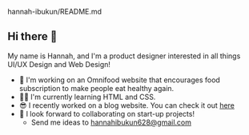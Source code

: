 hannah-ibukun/README.md

## Hi there 👋

My name is Hannah, and I'm a product designer interested in all things UI/UX Design and Web Design!

- 🚀  I'm working on an Omnifood website that encourages food subscription to make people eat healthy again.
- 👩‍💻  I'm currently learning HTML and CSS.
- 😎  I recently worked on a blog website. You can check it out [here](https://github.com/Hannah-Ibukun/Blog-Website.git)
- 🤗  I look forward to collaborating on start-up projects!
  - Send me ideas to hannahibukun628@gmail.com
    
<!--
**Hannah-Ibukun/hannah-ibukun** is a ✨ _special_ ✨ repository because its `README.md` (this file) appears on your GitHub profile.

Here are some ideas to get you started:

- 🔭 I’m currently working on ...
- 🌱 I’m currently learning ...
- 👯 I’m looking to collaborate on ...
- 🤔 I’m looking for help with ...
- 💬 Ask me about ...
- 📫 How to reach me: ...
- 😄 Pronouns: ...
- ⚡ Fun fact: ...
-->
